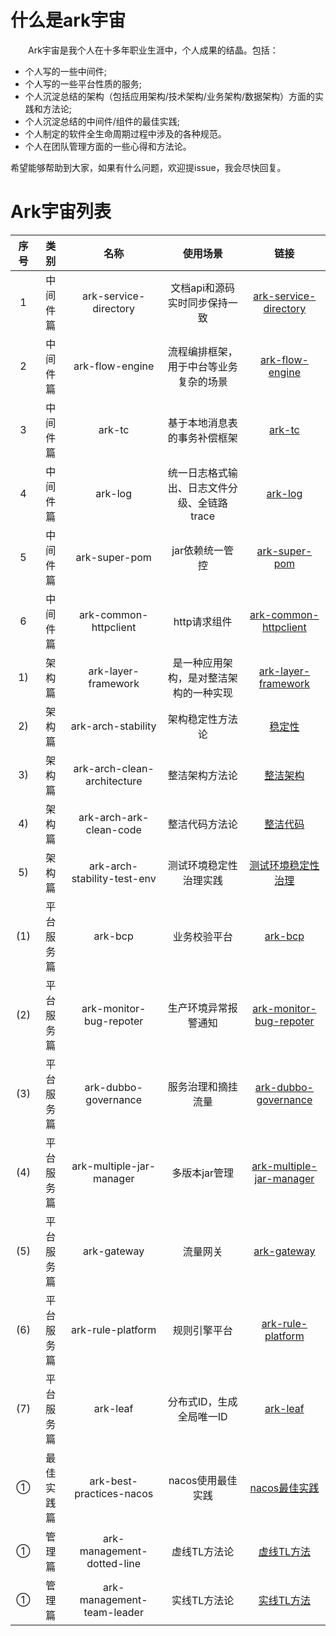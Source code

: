 # 什么是ark宇宙
&emsp;&emsp;Ark宇宙是我个人在十多年职业生涯中，个人成果的结晶。包括：
- 个人写的一些中间件;
- 个人写的一些平台性质的服务;
- 个人沉淀总结的架构（包括应用架构/技术架构/业务架构/数据架构）方面的实践和方法论;
- 个人沉淀总结的中间件/组件的最佳实践;
- 个人制定的软件全生命周期过程中涉及的各种规范。
- 个人在团队管理方面的一些心得和方法论。

希望能够帮助到大家，如果有什么问题，欢迎提issue，我会尽快回复。
   
# Ark宇宙列表
| 序号 | 类别 | 名称 | 使用场景 | 链接 |
| :----: |:----: | :----: | :----: | :----: |
| 1 | 中间件篇 |ark-service-directory | 文档api和源码实时同步保持一致  | [ark-service-directory](https://github.com/javaboy863/ark-service-directory) |
| 2 | 中间件篇 |ark-flow-engine | 流程编排框架，用于中台等业务复杂的场景 | [ark-flow-engine](https://github.com/javaboy863/ark-flow-engine) |
| 3 | 中间件篇 |ark-tc | 基于本地消息表的事务补偿框架 | [ark-tc](https://github.com/javaboy863/ark-tc) |
| 4 | 中间件篇 |ark-log |  统一日志格式输出、日志文件分级、全链路trace| [ark-log](https://github.com/javaboy863/ark-log) |
| 5 | 中间件篇 |ark-super-pom |  jar依赖统一管控 | [ark-super-pom](https://github.com/javaboy863/ark-super-pom) |
| 6 | 中间件篇 |ark-common-httpclient |  http请求组件 | [ark-common-httpclient](https://github.com/javaboy863/ark-common-httpclient) |
| 1) | 架构篇 |ark-layer-framework | 是一种应用架构，是对整洁架构的一种实现 | [ark-layer-framework](https://github.com/javaboy863/ark-layer-framework) |
| 2) | 架构篇 |ark-arch-stability | 架构稳定性方法论 | [稳定性](https://github.com/javaboy863/ark-arch/tree/main/stability) |
| 3) | 架构篇 |ark-arch-clean-architecture | 整洁架构方法论 | [整洁架构](https://github.com/javaboy863/ark-arch/tree/main/clean-architecture) |
| 4) | 架构篇 |ark-arch-ark-clean-code | 整洁代码方法论 | [整洁代码](https://github.com/javaboy863/ark-arch/tree/main/clean-code) |
| 5) | 架构篇 |ark-arch-stability-test-env | 测试环境稳定性治理实践 | [测试环境稳定性治理](https://github.com/javaboy863/ark-best-practices/tree/main/testing-environment) |
| (1) | 平台服务篇 |ark-bcp | 业务校验平台 | [ark-bcp](https://github.com/javaboy863/ark-bcp) |
| (2) | 平台服务篇 |ark-monitor-bug-repoter | 生产环境异常报警通知 | [ark-monitor-bug-repoter](https://github.com/javaboy863/ark-monitor-bug-repoter) |
| (3) | 平台服务篇 |ark-dubbo-governance | 服务治理和摘挂流量 | [ark-dubbo-governance](https://github.com/javaboy863/ark-dubbo-governance) |
| (4) | 平台服务篇 |ark-multiple-jar-manager | 多版本jar管理 | [ark-multiple-jar-manager](https://github.com/javaboy863/ark-multiple-jar-manager) |
| (5) | 平台服务篇 |ark-gateway | 流量网关 | [ark-gateway](https://github.com/javaboy863/ark-gateway) |
| (6) | 平台服务篇 |ark-rule-platform | 规则引擎平台 | [ark-rule-platform](https://github.com/javaboy863/ark-rule-platform) |
| (7) | 平台服务篇 | ark-leaf | 分布式ID，生成全局唯一ID | [ark-leaf](https://github.com/javaboy863/ark-leaf) |
| ① | 最佳实践篇 | ark-best-practices-nacos | nacos使用最佳实践 | [nacos最佳实践](https://github.com/javaboy863/ark-best-practices/tree/main/nacos) |
| ① | 管理篇 | ark-management-dotted-line | 虚线TL方法论 | [虚线TL方法](https://github.com/javaboy863/ark-management) |
| ① | 管理篇 | ark-management-team-leader | 实线TL方法论 | [实线TL方法](https://github.com/javaboy863/ark-management) |
